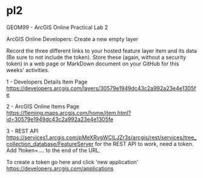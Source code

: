 # pl2
GEOM99 - ArcGIS Online Practical Lab 2


ArcGIS Online Developers: Create a new empty layer

Record the three different links to your hosted feature layer item and its data (Be sure to not include the token). Store these (again, without a security token) in a web page or MarkDown document on your GitHub for this weeks' activities.

1 - Developers Details Item Page
https://developers.arcgis.com/layers/30579e1949dc43c2a992a23e4e1305fe

2 - ArcGIS Online Items Page
https://fleming.maps.arcgis.com/home/item.html?id=30579e1949dc43c2a992a23e4e1305fe

3 - REST API
https://services1.arcgis.com/pMeXRvgWClLJZr3s/arcgis/rest/services/tree_collection_database/FeatureServer
for the REST API to work, need a token. Add ?token=.... to the end of the URL.

To create a token go here and click 'new application'
https://developers.arcgis.com/applications
